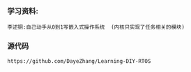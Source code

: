 ### 学习资料:
    李述铜:自己动手从0到1写嵌入式操作系统  (内核只实现了任务相关的模块)
### 源代码
    https://github.com/DayeZhang/Learning-DIY-RTOS
